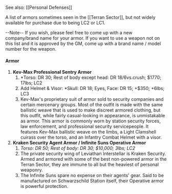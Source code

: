 See also: [[Personal Defenses]]

A list of armors sometimes seen in the [[Terran Sector]], but not widely available for purchase due to being LC2 or LC1.

--Note--
If you wish, please feel free to come up with a new company/brand name for your armor. If you want to use a weapon not on this list and it is approved by the GM, come up with a brand name / model number for the weapon.
#### Armor
1. **Kev-Max Professional Sentry Armor**
	1. *Torso: DR 30; Rest of body except head: DR 18/6vs.crush; $1770; 17lbs; LC2
	2. Add Helmet & Visor: *Skull: DR 18; Eyes, Face: DR 15; +$350; +6lbs; LC3
	3. Kev-Max's proprietary suit of armor sold to security companies and certain mercenary groups. Most of the outfit is made with the same ballistic weave that is used to make discreet armored clothing, but this outfit, while fairly casual-looking in appearance, is unmistakable as armor. This armor is commonly worn by station security forces, law enforcement, and professional security servicepeople. It features Kev-Max ballistic weave on the limbs, a Light Clamshell cuirass over the torso, and an Infantry Combat Helmet with a visor.
2. **Kraken Security Agent Armor / Infinite Suns Operative Armor** 
	1. *Torso: DR 50; Rest of body: DR 30; $10,000; 3lbs; LC2*
	2. The private security wing of Leviathan Interstellar is Kraken Security. Armed and armored with some of the best non-powered armor in the Terran Sector, they are immune to all but the heaviest of personal weaponry.
	3. The Infinite Suns spare no expense on their agents' gear. Said to be manufactured on Schwarzschild Station itself, their Operative armor is powerful protection. 